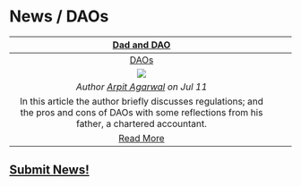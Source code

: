 # News / DAOs

[**Dad and DAO**](https://medium.com/@atvanguard/dad-and-dao-357cbb210f36) | | |  
:-----------:|:-----------:|:-----------:|  
[DAOs](daos.md) | | |  
[<img src="https://cdn-images-1.medium.com/max/800/1*PH51WV3M1xOV49acMIaUqg.png">](https://medium.com/@atvanguard/dad-and-dao-357cbb210f36) | | |  
_Author [Arpit Agarwal](https://medium.com/@atvanguard) on Jul 11_ | | |  
In this article the author briefly discusses regulations; and the pros and cons of DAOs with some reflections from his father, a chartered accountant. | | |  
[Read More](https://medium.com/@atvanguard/dad-and-dao-357cbb210f36) | | |  

## [Submit News!](../guides/guide_for_submitting_news.md)
